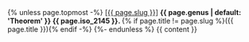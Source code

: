 <section>
  {% unless page.topmost -%}
    <span id="{{ page.slug }}">
      <a class="slug" href="{{ page.url | relative_url }}">[{{ page.slug }}]</a>
      <strong>
        {{ page.genus | default: 'Theorem' }}
        <span class="numbering">{{ page.iso_2145 }}.</span>
      </strong>
      {% if page.title != page.slug %}({{ page.title }}){% endif -%}
    </span>
  {%- endunless %}
  {{ content }}
</section>
